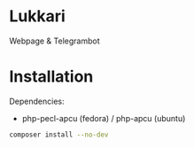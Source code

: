 # Lukkari
Webpage & Telegrambot

# Installation

Dependencies:

- php-pecl-apcu (fedora) / php-apcu (ubuntu)

```bash
composer install --no-dev
```
